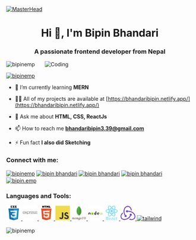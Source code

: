 [![MasterHead](https://media2.giphy.com/headers/GitHub/w8ZJLtJbmuph.gif)](https://rishavchanda.io)
<h1 align="center">Hi 👋, I'm Bipin Bhandari</h1>
<h3 align="center">A passionate frontend developer from Nepal</h3>
<img align="right" alt="Coding" width="400" src="https://media.tenor.com/GfSX-u7VGM4AAAAC/coding.gif">

<p align="left"> <img src="https://komarev.com/ghpvc/?username=bipinemp&label=Profile%20views&color=0e75b6&style=flat" alt="bipinemp" /> </p>

<p align="left"> <a href="https://twitter.com/bipinemp" target="blank"><img src="https://img.shields.io/twitter/follow/bipinemp?logo=twitter&style=for-the-badge" alt="bipinemp" /></a> </p>

- 🌱 I’m currently learning **MERN**

- 👨‍💻 All of my projects are available at [https://bhandaribipin.netlify.app/](https://bhandaribipin.netlify.app/)

- 💬 Ask me about **HTML, CSS, ReactJs**

- 📫 How to reach me **bhandaribipin3.39@gmail.com**

- ⚡ Fun fact **I also did Sketching**

<h3 align="left">Connect with me:</h3>
<p align="left">
<a href="https://twitter.com/bipinemp" target="blank"><img align="center" src="https://raw.githubusercontent.com/rahuldkjain/github-profile-readme-generator/master/src/images/icons/Social/twitter.svg" alt="bipinemp" height="30" width="40" /></a>
<a href="https://linkedin.com/in/bipin bhandari" target="blank"><img align="center" src="https://raw.githubusercontent.com/rahuldkjain/github-profile-readme-generator/master/src/images/icons/Social/linked-in-alt.svg" alt="bipin bhandari" height="30" width="40" /></a>
<a href="https://stackoverflow.com/users/bipin bhandari" target="blank"><img align="center" src="https://raw.githubusercontent.com/rahuldkjain/github-profile-readme-generator/master/src/images/icons/Social/stack-overflow.svg" alt="bipin bhandari" height="30" width="40" /></a>
<a href="https://fb.com/bipin bhandari" target="blank"><img align="center" src="https://raw.githubusercontent.com/rahuldkjain/github-profile-readme-generator/master/src/images/icons/Social/facebook.svg" alt="bipin bhandari" height="30" width="40" /></a>
<a href="https://instagram.com/bipin.emp" target="blank"><img align="center" src="https://raw.githubusercontent.com/rahuldkjain/github-profile-readme-generator/master/src/images/icons/Social/instagram.svg" alt="bipin.emp" height="30" width="40" /></a>
</p>

<h3 align="left">Languages and Tools:</h3>
<p align="left"> <a href="https://www.w3schools.com/css/" target="_blank" rel="noreferrer"> <img src="https://raw.githubusercontent.com/devicons/devicon/master/icons/css3/css3-original-wordmark.svg" alt="css3" width="40" height="40"/> </a> <a href="https://expressjs.com" target="_blank" rel="noreferrer"> <img src="https://raw.githubusercontent.com/devicons/devicon/master/icons/express/express-original-wordmark.svg" alt="express" width="40" height="40"/> </a> <a href="https://www.w3.org/html/" target="_blank" rel="noreferrer"> <img src="https://raw.githubusercontent.com/devicons/devicon/master/icons/html5/html5-original-wordmark.svg" alt="html5" width="40" height="40"/> </a> <a href="https://developer.mozilla.org/en-US/docs/Web/JavaScript" target="_blank" rel="noreferrer"> <img src="https://raw.githubusercontent.com/devicons/devicon/master/icons/javascript/javascript-original.svg" alt="javascript" width="40" height="40"/> </a> <a href="https://www.mongodb.com/" target="_blank" rel="noreferrer"> <img src="https://raw.githubusercontent.com/devicons/devicon/master/icons/mongodb/mongodb-original-wordmark.svg" alt="mongodb" width="40" height="40"/> </a> <a href="https://nodejs.org" target="_blank" rel="noreferrer"> <img src="https://raw.githubusercontent.com/devicons/devicon/master/icons/nodejs/nodejs-original-wordmark.svg" alt="nodejs" width="40" height="40"/> </a> <a href="https://reactjs.org/" target="_blank" rel="noreferrer"> <img src="https://raw.githubusercontent.com/devicons/devicon/master/icons/react/react-original-wordmark.svg" alt="react" width="40" height="40"/> </a> <a href="https://redux.js.org" target="_blank" rel="noreferrer"> <img src="https://raw.githubusercontent.com/devicons/devicon/master/icons/redux/redux-original.svg" alt="redux" width="40" height="40"/> </a> <a href="https://tailwindcss.com/" target="_blank" rel="noreferrer"> <img src="https://www.vectorlogo.zone/logos/tailwindcss/tailwindcss-icon.svg" alt="tailwind" width="40" height="40"/> </a> </p>

<p><img align="center" src="https://github-readme-streak-stats.herokuapp.com/?user=bipinemp&" alt="bipinemp" /></p>
